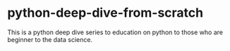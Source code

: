 # python-deep-dive-from-scratch
This is a python deep dive series to education on python to those who are beginner to the data science. 
